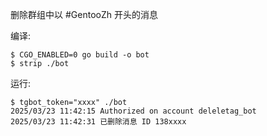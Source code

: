 删除群组中以 #GentooZh 开头的消息

编译:

```
$ CGO_ENABLED=0 go build -o bot
$ strip ./bot
```

运行:

```
$ tgbot_token="xxxx" ./bot
2025/03/23 11:42:15 Authorized on account deleletag_bot
2025/03/23 11:42:31 已删除消息 ID 138xxxx
```
